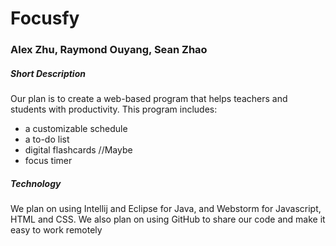 # Focusfy

### Alex Zhu, Raymond Ouyang, Sean Zhao

##### Short Description
Our plan is to create a web-based program that helps teachers and students with productivity. This program includes:
* a customizable schedule
* a to-do list
* digital flashcards //Maybe
* focus timer

##### Technology
We plan on using Intellij and Eclipse for Java, and Webstorm for Javascript, HTML and CSS. We also plan on using GitHub to share our code and make it easy to work remotely
